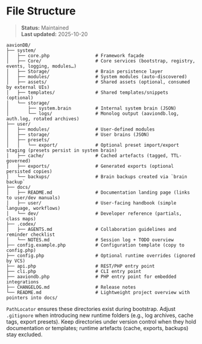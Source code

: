 # File Structure

> **Status:** Maintained  
> **Last updated:** 2025-10-20

```
aavionDB/
├── system/
│   ├── core.php                 # Framework façade
│   ├── Core/                    # Core services (bootstrap, registry, events, logging, modules…)
│   ├── Storage/                 # Brain persistence layer
│   ├── modules/                 # System modules (auto-discovered)
│   ├── assets/                  # Shared assets (optional, consumed by external UIs)
│   ├── templates/               # Shared templates/snippets (optional)
│   └── storage/
│       ├── system.brain         # Internal system brain (JSON)
│       └── logs/                # Monolog output (aaviondb.log, auth.log, rotated archives)
├── user/
│   ├── modules/                 # User-defined modules
│   ├── storage/                 # User brains (JSON)
│   ├── presets/
│   │   └── export/              # Optional preset import/export staging (presets persist in system brain)
│   ├── cache/                   # Cached artefacts (tagged, TTL-governed)
│   ├── exports/                 # Generated exports (optional persisted copies)
│   └── backups/                 # Brain backups created via `brain backup`
├── docs/
│   ├── README.md                # Documentation landing page (links to user/dev manuals)
│   ├── user/                    # User-facing handbook (simple language, workflows)
│   └── dev/                     # Developer reference (partials, class maps)
├── .codex/
│   ├── AGENTS.md                # Collaboration guidelines and reminder checklist
│   └── NOTES.md                 # Session log + TODO overview
├── config.example.php           # Configuration template (copy to config.php)
├── config.php                   # Optional runtime overrides (ignored by VCS)
├── api.php                      # REST/PHP entry point
├── cli.php                      # CLI entry point
├── aaviondb.php                 # PHP entry point for embedded integrations
├── CHANGELOG.md                 # Release notes
└── README.md                    # Lightweight project overview with pointers into docs/
```

`PathLocator` ensures these directories exist during bootstrap. Adjust `.gitignore` when introducing new runtime folders (e.g., log archives, cache tags, export presets). Keep directories under version control when they hold documentation or templates; runtime artefacts (cache, exports, backups) stay excluded.
